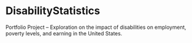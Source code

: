 # DisabilityStatistics
Portfolio Project – Exploration on the impact of disabilities on employment, poverty levels, and earning in the United States.
